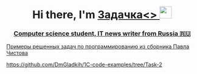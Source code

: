 <h1 align="center">Hi there, I'm <a href="https://github.com/DmGladkih/1C-code-examples/tree/Task-2/" target="_blank">Задачка<> 
<img src="https://github.com/blackcater/blackcater/raw/main/images/Hi.gif" height="32"/></h1>
<h3 align="center">Computer science student, IT news writer from Russia 🇷🇺</h3>

Примеры решенных задач по программированию из сборника Павла Чистова

https://github.com/DmGladkih/1C-code-examples/tree/Task-2

